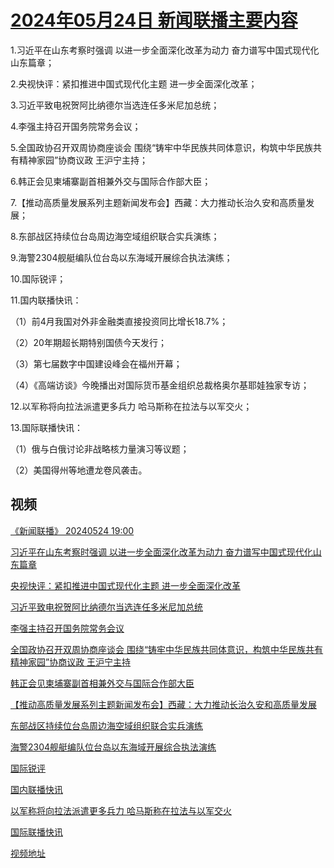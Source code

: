 # [2024年05月24日 新闻联播主要内容](https://tv.cctv.com/lm/xwlb/day/20240524.shtml)

1.习近平在山东考察时强调 以进一步全面深化改革为动力 奋力谱写中国式现代化山东篇章；

2.央视快评：紧扣推进中国式现代化主题 进一步全面深化改革；

3.习近平致电祝贺阿比纳德尔当选连任多米尼加总统；

4.李强主持召开国务院常务会议；

5.全国政协召开双周协商座谈会 围绕“铸牢中华民族共同体意识，构筑中华民族共有精神家园”协商议政 王沪宁主持；

6.韩正会见柬埔寨副首相兼外交与国际合作部大臣；

7.【推动高质量发展系列主题新闻发布会】西藏：大力推动长治久安和高质量发展；

8.东部战区持续位台岛周边海空域组织联合实兵演练；

9.海警2304舰艇编队位台岛以东海域开展综合执法演练；

10.国际锐评；

11.国内联播快讯：

（1）前4月我国对外非金融类直接投资同比增长18.7%；

（2）20年期超长期特别国债今天发行；

（3）第七届数字中国建设峰会在福州开幕；

（4）《高端访谈》今晚播出对国际货币基金组织总裁格奥尔基耶娃独家专访；

12.以军称将向拉法派遣更多兵力 哈马斯称在拉法与以军交火；

13.国际联播快讯：

（1）俄与白俄讨论非战略核力量演习等议题；

（2）美国得州等地遭龙卷风袭击。

## 视频

[《新闻联播》 20240524 19:00](https://tv.cctv.com/2024/05/24/VIDEDB5MIjqGgaVH3tYFLovg240524.shtml)

[习近平在山东考察时强调 以进一步全面深化改革为动力 奋力谱写中国式现代化山东篇章](https://tv.cctv.com/2024/05/24/VIDEbyXiAiBTe697rNEln4LG240524.shtml)

[央视快评：紧扣推进中国式现代化主题 进一步全面深化改革](https://tv.cctv.com/2024/05/24/VIDEfr2NOOKXMedzL91fUhP2240524.shtml)

[习近平致电祝贺阿比纳德尔当选连任多米尼加总统](https://tv.cctv.com/2024/05/24/VIDEdiOzhD97cphFRVMDeh6q240524.shtml)

[李强主持召开国务院常务会议](https://tv.cctv.com/2024/05/24/VIDEW2n7a1o5Gw98xLo8Qzsb240524.shtml)

[全国政协召开双周协商座谈会 围绕“铸牢中华民族共同体意识，构筑中华民族共有精神家园”协商议政 王沪宁主持](https://tv.cctv.com/2024/05/24/VIDEY7phROtDWwRj4yOG5rBZ240524.shtml)

[韩正会见柬埔寨副首相兼外交与国际合作部大臣](https://tv.cctv.com/2024/05/24/VIDEkgFun3yJblN0DvkRmNEl240524.shtml)

[【推动高质量发展系列主题新闻发布会】西藏：大力推动长治久安和高质量发展](https://tv.cctv.com/2024/05/24/VIDEZzz7iAbpa5TZ0gmaRTYt240524.shtml)

[东部战区持续位台岛周边海空域组织联合实兵演练](https://tv.cctv.com/2024/05/24/VIDEpBLYai4fPSoRTJa38hKt240524.shtml)

[海警2304舰艇编队位台岛以东海域开展综合执法演练](https://tv.cctv.com/2024/05/24/VIDElpJ8hRDnOQ7ZW6YIzYvo240524.shtml)

[国际锐评](https://tv.cctv.com/2024/05/24/VIDEZrkpNaPcn0dCAzb17XTq240524.shtml)

[国内联播快讯](https://tv.cctv.com/2024/05/24/VIDElqBQYxzRtEP3eX7h75UJ240524.shtml)

[以军称将向拉法派遣更多兵力 哈马斯称在拉法与以军交火](https://tv.cctv.com/2024/05/24/VIDEtI9A9TFZvV3q1PggG3Q5240524.shtml)

[国际联播快讯](https://tv.cctv.com/2024/05/24/VIDETGQubiJcRtLC6UZZU73n240524.shtml)

[视频地址](https://tv.cctv.com/lm/xwlb/day/20240524.shtml) 


